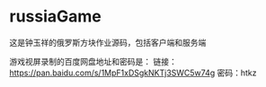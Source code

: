 # russiaGame
这是钟玉祥的俄罗斯方块作业源码，包括客户端和服务端


游戏视屏录制的百度网盘地址和密码是：
链接：https://pan.baidu.com/s/1MpF1xDSgkNKTj3SWC5w74g 密码：htkz

